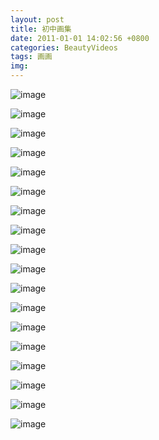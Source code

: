 ```yaml
---
layout: post
title: 初中画集
date: 2011-01-01 14:02:56 +0800
categories: BeautyVideos
tags: 画画
img:
---
```


![image](http://wangweiguang.xyz/images/高中画集/(1).jpg)

![image](http://wangweiguang.xyz/images/高中画集/(2).jpg)

![image](http://wangweiguang.xyz/images/高中画集/(3).jpg)

![image](http://wangweiguang.xyz/images/高中画集/(4).jpg)

![image](http://wangweiguang.xyz/images/高中画集/(5).jpg)

![image](http://wangweiguang.xyz/images/高中画集/(6).jpg)

![image](http://wangweiguang.xyz/images/高中画集/(7).jpg)

![image](http://wangweiguang.xyz/images/高中画集/(8).jpg)

![image](http://wangweiguang.xyz/images/高中画集/(9).jpg)

![image](http://wangweiguang.xyz/images/高中画集/(10).jpg)

![image](http://wangweiguang.xyz/images/高中画集/(11).jpg)

![image](http://wangweiguang.xyz/images/高中画集/(12).jpg)

![image](http://wangweiguang.xyz/images/高中画集/(13).jpg)

![image](http://wangweiguang.xyz/images/高中画集/(14).jpg)

![image](http://wangweiguang.xyz/images/高中画集/(15).jpg)

![image](http://wangweiguang.xyz/images/高中画集/(16).jpg)

![image](http://wangweiguang.xyz/images/高中画集/(17).jpg)

![image](http://wangweiguang.xyz/images/高中画集/(18).jpg)

